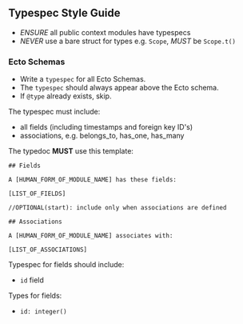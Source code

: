 ## Typespec Style Guide

- *ENSURE* all public context modules have typespecs
- *NEVER* use a bare struct for types e.g. `Scope`, *MUST* be `Scope.t()`

### Ecto Schemas

- Write a `typespec` for all Ecto Schemas.
- The `typespec` should always appear above the Ecto schema.
- If `@type` already exists, skip.

The typespec must include:

- all fields (including timestamps and foreign key ID's)
- associations, e.g. belongs_to, has_one, has_many

The typedoc **MUST** use this template:

```TEMPLATE
## Fields

A [HUMAN_FORM_OF_MODULE_NAME] has these fields:

[LIST_OF_FIELDS]

//OPTIONAL(start): include only when associations are defined

## Associations

A [HUMAN_FORM_OF_MODULE_NAME] associates with:

[LIST_OF_ASSOCIATIONS]
```

Typespec for fields should include:

- `id` field

Types for fields:

- `id: integer()`
